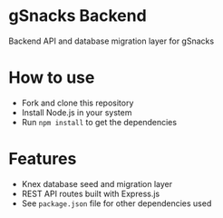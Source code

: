 # gSnacks Backend

Backend API and database migration layer for gSnacks

# How to use

- Fork and clone this repository
- Install Node.js in your system
- Run `npm install` to get the dependencies

# Features

- Knex database seed and migration layer
- REST API routes built with Express.js
- See `package.json` file for other dependencies used
